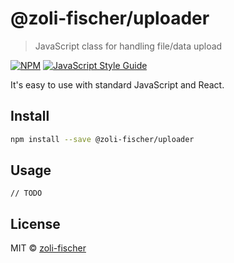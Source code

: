 # @zoli-fischer/uploader

> JavaScript class for handling file/data upload

[![NPM](https://img.shields.io/npm/v/@zoli-fischer/uploader.svg)](https://www.npmjs.com/package/@zoli-fischer/uploader) [![JavaScript Style Guide](https://img.shields.io/badge/code_style-standard-brightgreen.svg)](https://standardjs.com)

It's easy to use with standard JavaScript and React.

## Install

```bash
npm install --save @zoli-fischer/uploader
```

## Usage

```
// TODO
```

## License

MIT © [zoli-fischer](https://github.com/zoli-fischer)
